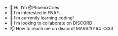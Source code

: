 - 👋 Hi, I’m @PhoenixCries
- 👀 I’m interested in FNAF...
- 🌱 I’m currently learning coding!
- 💞️ I’m looking to collaborate on DISCORD
- 📫 How to reach me on discord! MARS#0164
<333
